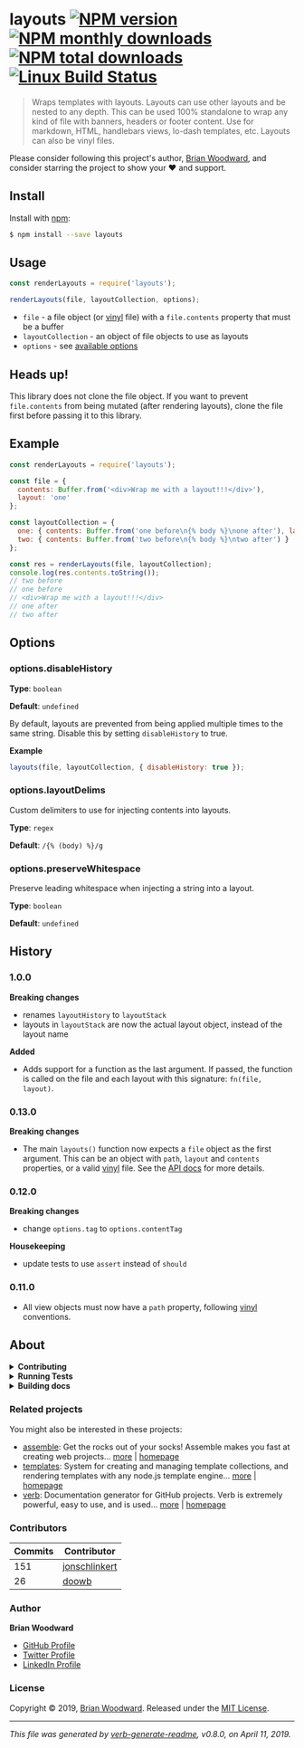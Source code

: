 # layouts [![NPM version](https://img.shields.io/npm/v/layouts.svg?style=flat)](https://www.npmjs.com/package/layouts) [![NPM monthly downloads](https://img.shields.io/npm/dm/layouts.svg?style=flat)](https://npmjs.org/package/layouts) [![NPM total downloads](https://img.shields.io/npm/dt/layouts.svg?style=flat)](https://npmjs.org/package/layouts) [![Linux Build Status](https://img.shields.io/travis/doowb/layouts.svg?style=flat&label=Travis)](https://travis-ci.org/doowb/layouts)

> Wraps templates with layouts. Layouts can use other layouts and be nested to any depth. This can be used 100%
> standalone to wrap any kind of file with banners, headers or footer content. Use for markdown, HTML, handlebars views,
> lo-dash templates, etc. Layouts can also be vinyl files.

Please consider following this project's author, [Brian Woodward](https://github.com/doowb), and consider starring the
project to show your :heart: and support.

## Install

Install with [npm](https://www.npmjs.com/):

```sh
$ npm install --save layouts
```

## Usage

```js
const renderLayouts = require('layouts');

renderLayouts(file, layoutCollection, options);
```

* `file` - a file object (or [vinyl](https://github.com/gulpjs/vinyl) file) with a `file.contents` property that must be
  a buffer
* `layoutCollection` - an object of file objects to use as layouts
* `options` - see [available options](#options)

## Heads up!

This library does not clone the file object. If you want to prevent `file.contents` from being mutated (after rendering
layouts), clone the file first before passing it to this library.

## Example

```js
const renderLayouts = require('layouts');

const file = {
  contents: Buffer.from('<div>Wrap me with a layout!!!</div>'),
  layout: 'one'
};

const layoutCollection = {
  one: { contents: Buffer.from('one before\n{% body %}\none after'), layout: 'two' },
  two: { contents: Buffer.from('two before\n{% body %}\ntwo after') }
};

const res = renderLayouts(file, layoutCollection);
console.log(res.contents.toString());
// two before
// one before
// <div>Wrap me with a layout!!!</div>
// one after
// two after
```

## Options

### options.disableHistory

**Type**: `boolean`

**Default**: `undefined`

By default, layouts are prevented from being applied multiple times to the same string. Disable this by
setting `disableHistory` to true.

**Example**

```js
layouts(file, layoutCollection, { disableHistory: true });
```

### options.layoutDelims

Custom delimiters to use for injecting contents into layouts.

**Type**: `regex`

**Default**: `/{% (body) %}/g`

### options.preserveWhitespace

Preserve leading whitespace when injecting a string into a layout.

**Type**: `boolean`

**Default**: `undefined`

## History

### 1.0.0

**Breaking changes**

* renames `layoutHistory` to `layoutStack`
* layouts in `layoutStack` are now the actual layout object, instead of the layout name

**Added**

* Adds support for a function as the last argument. If passed, the function is called on the file and each layout with
  this signature: `fn(file, layout)`.

### 0.13.0

**Breaking changes**

* The main `layouts()` function now expects a `file` object as the first argument. This can be an object
  with `path`, `layout` and `contents` properties, or a valid [vinyl](https://github.com/gulpjs/vinyl) file. See
  the [API docs](#api) for more details.

### 0.12.0

**Breaking changes**

* change `options.tag` to `options.contentTag`

**Housekeeping**

* update tests to use `assert` instead of `should`

### 0.11.0

* All view objects must now have a `path` property, following [vinyl](https://github.com/gulpjs/vinyl) conventions.

## About

<details>
<summary><strong>Contributing</strong></summary>

Pull requests and stars are always welcome. For bugs and feature requests, [please create an issue](../../issues/new).

</details>

<details>
<summary><strong>Running Tests</strong></summary>

Running and reviewing unit tests is a great way to get familiarized with a library and its API. You can install
dependencies and run tests with the following command:

```sh
$ npm install && npm test
```

</details>

<details>
<summary><strong>Building docs</strong></summary>

_(This project's readme.md is generated by [verb](https://github.com/verbose/verb-generate-readme), please don't edit
the readme directly. Any changes to the readme must be made in the [.verb.md](.verb.md) readme template.)_

To generate the readme, run the following command:

```sh
$ npm install -g verbose/verb#dev verb-generate-readme && verb
```

</details>

### Related projects

You might also be interested in these projects:

* [assemble](https://www.npmjs.com/package/assemble): Get the rocks out of your socks! Assemble makes you fast at
  creating web
  projects… [more](https://github.com/assemble/assemble) | [homepage](https://github.com/assemble/assemble "Get the rocks out of your socks! Assemble makes you fast at creating web projects. Assemble is used by thousands of projects for rapid prototyping, creating themes, scaffolds, boilerplates, e-books, UI components, API documentation, blogs, building websit")
* [templates](https://www.npmjs.com/package/templates): System for creating and managing template collections, and
  rendering templates with any node.js template
  engine… [more](https://github.com/jonschlinkert/templates) | [homepage](https://github.com/jonschlinkert/templates "System for creating and managing template collections, and rendering templates with any node.js template engine. Can be used as the basis for creating a static site generator or blog framework.")
* [verb](https://www.npmjs.com/package/verb): Documentation generator for GitHub projects. Verb is extremely powerful,
  easy to use, and is
  used… [more](https://github.com/verbose/verb) | [homepage](https://github.com/verbose/verb "Documentation generator for GitHub projects. Verb is extremely powerful, easy to use, and is used on hundreds of projects of all sizes to generate everything from API docs to readmes.")

### Contributors

| **Commits** | **Contributor**                                   |
|-------------|---------------------------------------------------|
| 151         | [jonschlinkert](https://github.com/jonschlinkert) |
| 26          | [doowb](https://github.com/doowb)                 |

### Author

**Brian Woodward**

* [GitHub Profile](https://github.com/doowb)
* [Twitter Profile](https://twitter.com/doowb)
* [LinkedIn Profile](https://linkedin.com/in/woodwardbrian)

### License

Copyright © 2019, [Brian Woodward](https://github.com/doowb).
Released under the [MIT License](LICENSE).

***

_This file was generated by [verb-generate-readme](https://github.com/verbose/verb-generate-readme), v0.8.0, on April
11, 2019._
